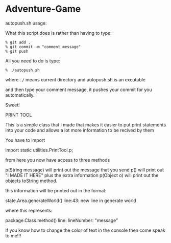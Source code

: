 # Adventure-Game

autopush.sh usage:

What this script does is rather than having to type:
```
% git add .
% git commit -m "comment message"
% git push
```

All you need to do is type:
```
% ./autopush.sh
```
where ```./``` means current directory and autopush.sh is an excutable

and then type your comment message, it pushes your commit for you automatically.

Sweet!

PRINT TOOL

This is a simple class that I made that makes it easier to put print statements into your code and allows a lot more information to be recived by them

You have to import

import static utilities.PrintTool.p;

from here you now have access to three methods

p(String message) will print out the message that you send
p() will print out "I MADE IT HERE" plus the extra information
p(Object o) will print out the objects toString method.

this information will be printed out in the format:

state.Area.generateWorld() line:43: new line in generate world

where this represents:

package.Class.method() line: lineNumber: "message"

If you know how to change the color of text in the console then come speak to me!!!